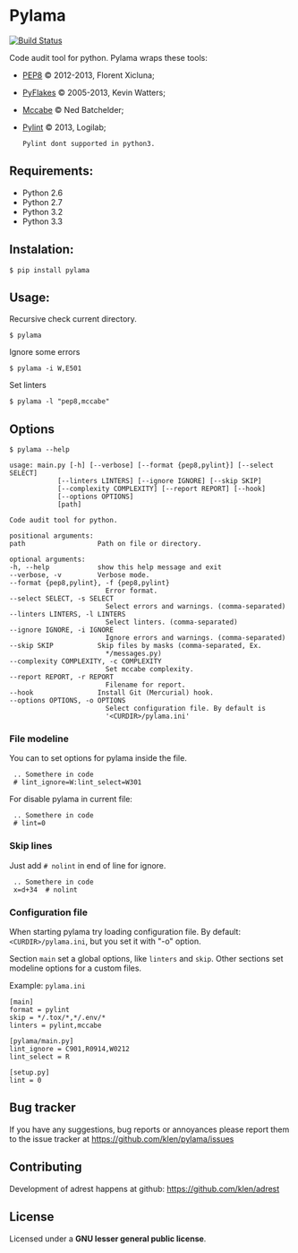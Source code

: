 Pylama
======

[![Build Status](https://secure.travis-ci.org/klen/pylama.png?branch=master)](http://travis-ci.org/klen/pylama)

Code audit tool for python. Pylama wraps these tools:

* [PEP8](https://github.com/jcrocholl/pep8) © 2012-2013, Florent Xicluna;
* [PyFlakes](https://github.com/kevinw/pyflakes) © 2005-2013, Kevin Watters;
* [Mccabe](http://nedbatchelder.com/blog/200803/python_code_complexity_microtool.html) © Ned Batchelder;
* [Pylint](http://pylint.org`) © 2013, Logilab;

  `Pylint dont supported in python3.`


Requirements:
------------

* Python 2.6
* Python 2.7
* Python 3.2
* Python 3.3


Instalation:
------------

    $ pip install pylama


Usage:
------

Recursive check current directory.

    $ pylama

Ignore some errors

    $ pylama -i W,E501

Set linters

    $ pylama -l "pep8,mccabe"


Options
-------

    $ pylama --help

    usage: main.py [-h] [--verbose] [--format {pep8,pylint}] [--select SELECT]
                [--linters LINTERS] [--ignore IGNORE] [--skip SKIP]
                [--complexity COMPLEXITY] [--report REPORT] [--hook]
                [--options OPTIONS]
                [path]

    Code audit tool for python.

    positional arguments:
    path                  Path on file or directory.

    optional arguments:
    -h, --help            show this help message and exit
    --verbose, -v         Verbose mode.
    --format {pep8,pylint}, -f {pep8,pylint}
                            Error format.
    --select SELECT, -s SELECT
                            Select errors and warnings. (comma-separated)
    --linters LINTERS, -l LINTERS
                            Select linters. (comma-separated)
    --ignore IGNORE, -i IGNORE
                            Ignore errors and warnings. (comma-separated)
    --skip SKIP           Skip files by masks (comma-separated, Ex.
                            */messages.py)
    --complexity COMPLEXITY, -c COMPLEXITY
                            Set mccabe complexity.
    --report REPORT, -r REPORT
                            Filename for report.
    --hook                Install Git (Mercurial) hook.
    --options OPTIONS, -o OPTIONS
                            Select configuration file. By default is
                            '<CURDIR>/pylama.ini'


### File modeline

You can to set options for pylama inside the file.


     .. Somethere in code
     # lint_ignore=W:lint_select=W301


For disable pylama in current file:

     .. Somethere in code
     # lint=0


### Skip lines

Just add `# nolint` in end of line for ignore.

     .. Somethere in code
     x=d+34  # nolint


### Configuration file

When starting pylama try loading configuration file. By default: `<CURDIR>/pylama.ini`,
but you set it with "-o" option.

Section `main` set a global options, like `linters` and `skip`. Other sections set
modeline options for a custom files.

Example: `pylama.ini`

    [main]
    format = pylint
    skip = */.tox/*,*/.env/*
    linters = pylint,mccabe

    [pylama/main.py]
    lint_ignore = C901,R0914,W0212
    lint_select = R

    [setup.py]
    lint = 0


Bug tracker
-----------

If you have any suggestions, bug reports or annoyances please report them to the issue tracker at https://github.com/klen/pylama/issues


Contributing
------------

Development of adrest happens at github: https://github.com/klen/adrest


License
-------

Licensed under a **GNU lesser general public license**.
